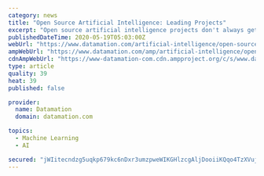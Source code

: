 ```yaml
---
category: news
title: "Open Source Artificial Intelligence: Leading Projects"
excerpt: "Open source artificial intelligence projects don't always get a lot of publicity, but they play a vital role in the development of artificial intelligence. Because these open source projects are often pursued as passion projects by developers (sometimes in colleges and universities),"
publishedDateTime: 2020-05-19T05:03:00Z
webUrl: "https://www.datamation.com/artificial-intelligence/open-source-artificial-intelligence-projects.html"
ampWebUrl: "https://www.datamation.com/amp/artificial-intelligence/open-source-artificial-intelligence-projects.html"
cdnAmpWebUrl: "https://www-datamation-com.cdn.ampproject.org/c/s/www.datamation.com/amp/artificial-intelligence/open-source-artificial-intelligence-projects.html"
type: article
quality: 39
heat: 39
published: false

provider:
  name: Datamation
  domain: datamation.com

topics:
  - Machine Learning
  - AI

secured: "jWIitecndzg5uqkp679kc6nDxr3umzpweWIKGHlzcgAljDooiiKQqo4TzXVujWlqzZhKA+uflHiUQ4eoiPcaDzYFtEIs2bCqKShggvLVnS0x4Bd+zgqpjtZrM5Ln+Onk1AzpeUgqowydfJRU0z9qHXjaEeB2WWCNmVayEEbnUfnuA/FCYGhICfbFAGOIVd8rCz4NC84FopBvJ4p9oxCNjGqa/TmFfdVhZ1g7J+es5JbGCNghJTeIpJ1OdrA3GObrkidPZmU4k1VAf6Dz0EIrNJH7XZGMm2hiAAzOKY3zU/qDTEWquVpS75Xz7nKU/v4F17BAI67EEhEylyEm7fxVGkaQnlMPUqZSomCXMnM6sd7Xxr+mlWr62E3JhUZ24/GKqe9VJZui244AmX+kHlBQ6/pnoGuh7OFBhdoo1zLFeMxvDLnUxNgEcptqWY9uPD2bMNSaL9qAm7ADkDWqOz+aH5tXP2RtWwzvvigwL0CIu5I=;iG4/Iu6d4WJ/bnrP/yugdw=="
---
```


